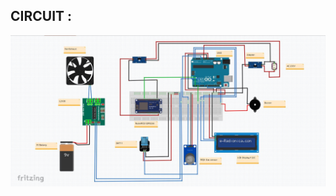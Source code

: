 ## CIRCUIT :
<img src="https://github.com/Godson-Thomas/IOT-Based-Air.Monitoring.Device/blob/master/Circuit%20Design/Circuit.JPG" width="900">